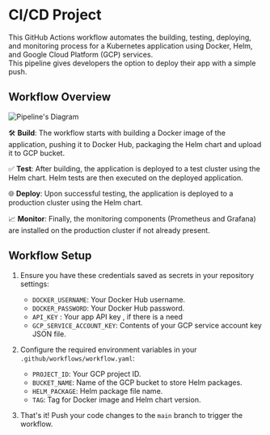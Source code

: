 # CI/CD Project

This GitHub Actions workflow automates the building, testing, deploying, and monitoring process for a Kubernetes application using Docker, Helm, and Google Cloud Platform (GCP) services. <br />
This pipeline gives developers the option to deploy their app with a simple push.

## Workflow Overview

![Pipeline's Diagram](https://raz-jpgs-archive.s3.eu-central-1.amazonaws.com/diagram.jpg)

🛠️ **Build**: The workflow starts with building a Docker image of the application, pushing it to Docker Hub, packaging the Helm chart and upload it to GCP bucket.

✅ **Test**: After building, the application is deployed to a test cluster using the Helm chart. Helm tests are then executed on the deployed application.

🌐 **Deploy**: Upon successful testing, the application is deployed to a production cluster using the Helm chart.

📈 **Monitor**: Finally, the monitoring components (Prometheus and Grafana) are installed on the production cluster if not already present.

## Workflow Setup

1. Ensure you have these credentials saved as secrets in your repository settings:

   - `DOCKER_USERNAME`: Your Docker Hub username.
   - `DOCKER_PASSWORD`: Your Docker Hub password.
   - `API_KEY` : Your app API key , if there is a need
   - `GCP_SERVICE_ACCOUNT_KEY`: Contents of your GCP service account key JSON file.

2. Configure the required environment variables in your `.github/workflows/workflow.yaml`:

   - `PROJECT_ID`: Your GCP project ID.
   - `BUCKET_NAME`: Name of the GCP bucket to store Helm packages.
   - `HELM_PACKAGE`: Helm package file name.
   - `TAG`: Tag for Docker image and Helm chart version.

3. That's it! Push your code changes to the `main` branch to trigger the workflow.
